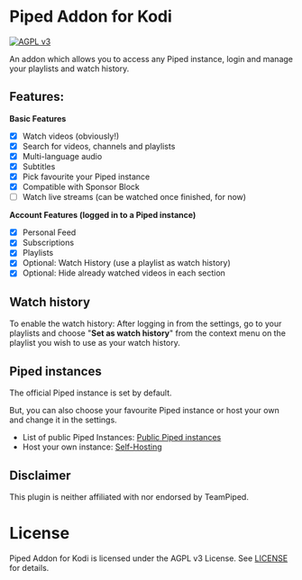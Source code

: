 # Piped Addon for Kodi

[![AGPL v3](https://shields.io/badge/License-AGPL%20v3-blue.svg)](https://www.gnu.org/licenses/agpl-3.0.en.html)

An addon which allows you to access any Piped instance, login and manage your playlists and watch history.

## Features:

**Basic Features**

- [x] Watch videos (obviously!)
- [x] Search for videos, channels and playlists
- [x] Multi-language audio
- [x] Subtitles
- [x] Pick favourite your Piped instance
- [x] Compatible with Sponsor Block
- [ ] Watch live streams (can be watched once finished, for now)

**Account Features (logged in to a Piped instance)**

- [x] Personal Feed
- [x] Subscriptions
- [x] Playlists
- [x] Optional: Watch History (use a playlist as watch history)
- [x] Optional: Hide already watched videos in each section

## Watch history

To enable the watch history: After logging in from the settings, go to your playlists and choose "**Set as watch history**" from the context menu on the playlist you wish to use as your watch history.

## Piped instances

The official Piped instance is set by default.

But, you can also choose your favourite Piped instance or host your own and change it in the settings.

- List of public Piped Instances: [Public Piped instances](https://github.com/TeamPiped/Piped/wiki/Instances)
- Host your own instance: [Self-Hosting](https://docs.piped.video/docs/self-hosting/)

## Disclaimer

This plugin is neither affiliated with nor endorsed by TeamPiped.

# License
Piped Addon for Kodi is licensed under the AGPL v3 License. See [LICENSE](LICENSE) for details.